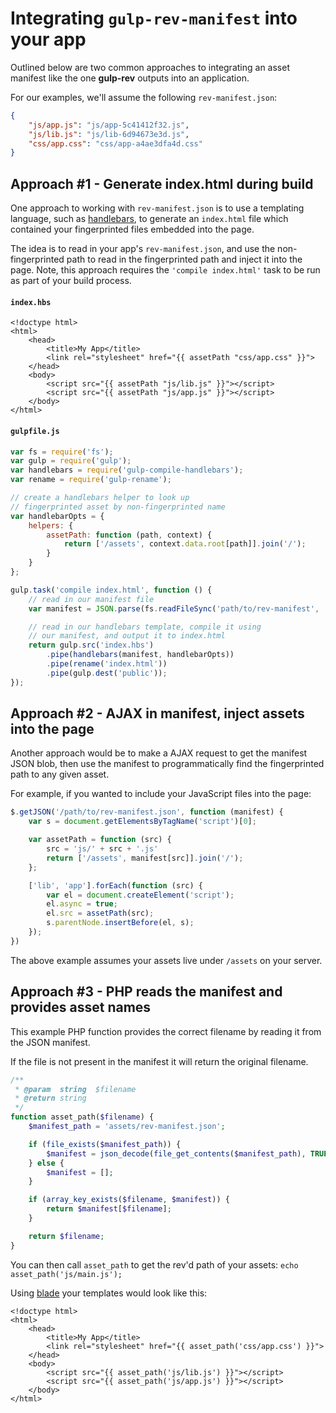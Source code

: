 # Integrating `gulp-rev-manifest` into your app

Outlined below are two common approaches to integrating an asset manifest like the one **gulp-rev** outputs into an application.

For our examples, we'll assume the following `rev-manifest.json`:

```json
{
	"js/app.js": "js/app-5c41412f32.js",
	"js/lib.js": "js/lib-6d94673e3d.js",
	"css/app.css": "css/app-a4ae3dfa4d.css"
}
````


## Approach #1 - Generate index.html during build

One approach to working with `rev-manifest.json` is to use a templating language, such as [handlebars](http://handlebarsjs.com), to generate an `index.html` file which contained your fingerprinted files embedded into the page.

The idea is to read in your app's `rev-manifest.json`, and use the non-fingerprinted path to read in the fingerprinted path and inject it into the page. Note, this approach requires the `'compile index.html'` task to be run as part of your build process.

#### `index.hbs`

```html+jinja
<!doctype html>
<html>
	<head>
		<title>My App</title>
		<link rel="stylesheet" href="{{ assetPath "css/app.css" }}">
	</head>
	<body>
		<script src="{{ assetPath "js/lib.js" }}"></script>
		<script src="{{ assetPath "js/app.js" }}"></script>
	</body>
</html>
```

#### `gulpfile.js`

```js
var fs = require('fs');
var gulp = require('gulp');
var handlebars = require('gulp-compile-handlebars');
var rename = require('gulp-rename');

// create a handlebars helper to look up
// fingerprinted asset by non-fingerprinted name
var handlebarOpts = {
	helpers: {
		assetPath: function (path, context) {
			return ['/assets', context.data.root[path]].join('/');
		}
	}
};

gulp.task('compile index.html', function () {
	// read in our manifest file
	var manifest = JSON.parse(fs.readFileSync('path/to/rev-manifest', 'utf8'));

	// read in our handlebars template, compile it using
	// our manifest, and output it to index.html
	return gulp.src('index.hbs')
		.pipe(handlebars(manifest, handlebarOpts))
		.pipe(rename('index.html'))
		.pipe(gulp.dest('public'));
});
```


## Approach #2 - AJAX in manifest, inject assets into the page

Another approach would be to make a AJAX request to get the manifest JSON blob, then use the manifest to programmatically find the fingerprinted path to any given asset.

For example, if you wanted to include your JavaScript files into the page:

```js
$.getJSON('/path/to/rev-manifest.json', function (manifest) {
	var s = document.getElementsByTagName('script')[0];

	var assetPath = function (src) {
		src = 'js/' + src + '.js'
		return ['/assets', manifest[src]].join('/');
	};

	['lib', 'app'].forEach(function (src) {
		var el = document.createElement('script');
		el.async = true;
		el.src = assetPath(src);
		s.parentNode.insertBefore(el, s);
	});
})
```

The above example assumes your assets live under `/assets` on your server.


## Approach #3 - PHP reads the manifest and provides asset names

This example PHP function provides the correct filename by reading it from the JSON manifest.

If the file is not present in the manifest it will return the original filename.

```php
/**
 * @param  string  $filename
 * @return string
 */
function asset_path($filename) {
	$manifest_path = 'assets/rev-manifest.json';

	if (file_exists($manifest_path)) {
		$manifest = json_decode(file_get_contents($manifest_path), TRUE);
	} else {
		$manifest = [];
	}

	if (array_key_exists($filename, $manifest)) {
		return $manifest[$filename];
	}

	return $filename;
}
````

You can then call `asset_path` to get the rev'd path of your assets: `echo asset_path('js/main.js');`

Using [blade](http://laravel.com/docs/templates) your templates would look like this:

```html+jinja
<!doctype html>
<html>
	<head>
		<title>My App</title>
		<link rel="stylesheet" href="{{ asset_path('css/app.css') }}">
	</head>
	<body>
		<script src="{{ asset_path('js/lib.js') }}"></script>
		<script src="{{ asset_path('js/app.js') }}"></script>
	</body>
</html>
```

